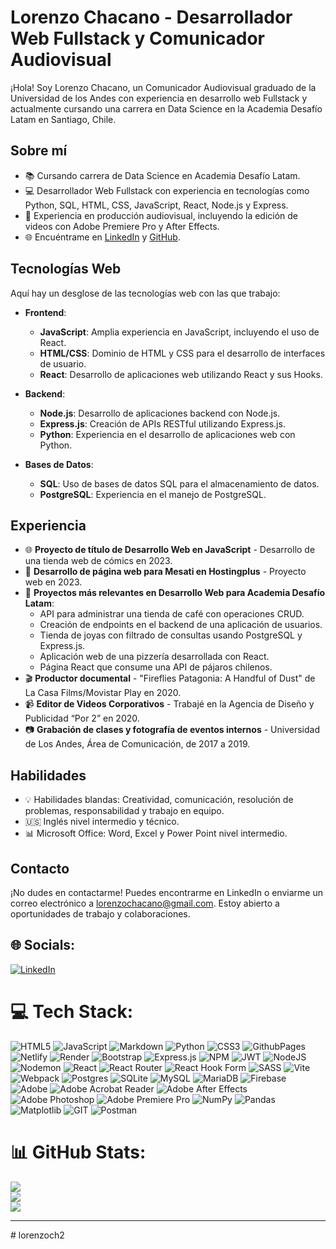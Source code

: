 # Lorenzo Chacano - Desarrollador Web Fullstack y Comunicador Audiovisual

¡Hola! Soy Lorenzo Chacano, un Comunicador Audiovisual graduado de la Universidad de los Andes con experiencia en desarrollo web Fullstack y actualmente cursando una carrera en Data Science en la Academia Desafío Latam en Santiago, Chile.

## Sobre mí

- 📚 Cursando carrera de Data Science en Academia Desafío Latam.
- 💻 Desarrollador Web Fullstack con experiencia en tecnologías como Python, SQL, HTML, CSS, JavaScript, React, Node.js y Express.
- 🎥 Experiencia en producción audiovisual, incluyendo la edición de videos con Adobe Premiere Pro y After Effects.
- 🌐 Encuéntrame en [LinkedIn](https://www.linkedin.com/in/lorenzo-chacano/) y [GitHub](https://github.com/lorenzoch2).

## Tecnologías Web

Aquí hay un desglose de las tecnologías web con las que trabajo:

- **Frontend**:
  - **JavaScript**: Amplia experiencia en JavaScript, incluyendo el uso de React.
  - **HTML/CSS**: Dominio de HTML y CSS para el desarrollo de interfaces de usuario.
  - **React**: Desarrollo de aplicaciones web utilizando React y sus Hooks.
  
- **Backend**:
  - **Node.js**: Desarrollo de aplicaciones backend con Node.js.
  - **Express.js**: Creación de APIs RESTful utilizando Express.js.
  - **Python**: Experiencia en el desarrollo de aplicaciones web con Python.

- **Bases de Datos**:
  - **SQL**: Uso de bases de datos SQL para el almacenamiento de datos.
  - **PostgreSQL**: Experiencia en el manejo de PostgreSQL.

## Experiencia

- 🌐 **Proyecto de título de Desarrollo Web en JavaScript** - Desarrollo de una tienda web de cómics en 2023.
- 💼 **Desarrollo de página web para Mesati en Hostingplus** - Proyecto web en 2023.
- 🚀 **Proyectos más relevantes en Desarrollo Web para Academia Desafío Latam**:
  - API para administrar una tienda de café con operaciones CRUD.
  - Creación de endpoints en el backend de una aplicación de usuarios.
  - Tienda de joyas con filtrado de consultas usando PostgreSQL y Express.js.
  - Aplicación web de una pizzería desarrollada con React.
  - Página React que consume una API de pájaros chilenos.
- 🎬 **Productor documental** - "Fireflies Patagonia: A Handful of Dust" de La Casa Films/Movistar Play en 2020.
- 📹 **Editor de Videos Corporativos** - Trabajé en la Agencia de Diseño y Publicidad “Por 2” en 2020.
- 📷 **Grabación de clases y fotografía de eventos internos** - Universidad de Los Andes, Área de Comunicación, de 2017 a 2019.

## Habilidades

- 💡 Habilidades blandas: Creatividad, comunicación, resolución de problemas, responsabilidad y trabajo en equipo.
- 🇺🇸 Inglés nivel intermedio y técnico.
- 📊 Microsoft Office: Word, Excel y Power Point nivel intermedio.

## Contacto

¡No dudes en contactarme! Puedes encontrarme en LinkedIn o enviarme un correo electrónico a lorenzochacano@gmail.com. Estoy abierto a oportunidades de trabajo y colaboraciones.


## 🌐 Socials:
[![LinkedIn](https://img.shields.io/badge/LinkedIn-%230077B5.svg?logo=linkedin&logoColor=white)](https://linkedin.com/in/https://www.linkedin.com/in/lorenzo-chacano/) 

# 💻 Tech Stack:
![HTML5](https://img.shields.io/badge/html5-%23E34F26.svg?style=plastic&logo=html5&logoColor=white) ![JavaScript](https://img.shields.io/badge/javascript-%23323330.svg?style=plastic&logo=javascript&logoColor=%23F7DF1E) ![Markdown](https://img.shields.io/badge/markdown-%23000000.svg?style=plastic&logo=markdown&logoColor=white) ![Python](https://img.shields.io/badge/python-3670A0?style=plastic&logo=python&logoColor=ffdd54) ![CSS3](https://img.shields.io/badge/css3-%231572B6.svg?style=plastic&logo=css3&logoColor=white) ![GithubPages](https://img.shields.io/badge/github%20pages-121013?style=plastic&logo=github&logoColor=white) ![Netlify](https://img.shields.io/badge/netlify-%23000000.svg?style=plastic&logo=netlify&logoColor=#00C7B7) ![Render](https://img.shields.io/badge/Render-%46E3B7.svg?style=plastic&logo=render&logoColor=white) ![Bootstrap](https://img.shields.io/badge/bootstrap-%238511FA.svg?style=plastic&logo=bootstrap&logoColor=white) ![Express.js](https://img.shields.io/badge/express.js-%23404d59.svg?style=plastic&logo=express&logoColor=%2361DAFB) ![NPM](https://img.shields.io/badge/NPM-%23CB3837.svg?style=plastic&logo=npm&logoColor=white) ![JWT](https://img.shields.io/badge/JWT-black?style=plastic&logo=JSON%20web%20tokens) ![NodeJS](https://img.shields.io/badge/node.js-6DA55F?style=plastic&logo=node.js&logoColor=white) ![Nodemon](https://img.shields.io/badge/NODEMON-%23323330.svg?style=plastic&logo=nodemon&logoColor=%BBDEAD) ![React](https://img.shields.io/badge/react-%2320232a.svg?style=plastic&logo=react&logoColor=%2361DAFB) ![React Router](https://img.shields.io/badge/React_Router-CA4245?style=plastic&logo=react-router&logoColor=white) ![React Hook Form](https://img.shields.io/badge/React%20Hook%20Form-%23EC5990.svg?style=plastic&logo=reacthookform&logoColor=white) ![SASS](https://img.shields.io/badge/SASS-hotpink.svg?style=plastic&logo=SASS&logoColor=white) ![Vite](https://img.shields.io/badge/vite-%23646CFF.svg?style=plastic&logo=vite&logoColor=white) ![Webpack](https://img.shields.io/badge/webpack-%238DD6F9.svg?style=plastic&logo=webpack&logoColor=black) ![Postgres](https://img.shields.io/badge/postgres-%23316192.svg?style=plastic&logo=postgresql&logoColor=white) ![SQLite](https://img.shields.io/badge/sqlite-%2307405e.svg?style=plastic&logo=sqlite&logoColor=white) ![MySQL](https://img.shields.io/badge/mysql-%2300000f.svg?style=plastic&logo=mysql&logoColor=white) ![MariaDB](https://img.shields.io/badge/MariaDB-003545?style=plastic&logo=mariadb&logoColor=white) ![Firebase](https://img.shields.io/badge/Firebase-039BE5?style=plastic&logo=Firebase&logoColor=white) ![Adobe](https://img.shields.io/badge/adobe-%23FF0000.svg?style=plastic&logo=adobe&logoColor=white) ![Adobe Acrobat Reader](https://img.shields.io/badge/Adobe%20Acrobat%20Reader-EC1C24.svg?style=plastic&logo=Adobe%20Acrobat%20Reader&logoColor=white) ![Adobe After Effects](https://img.shields.io/badge/Adobe%20After%20Effects-9999FF.svg?style=plastic&logo=Adobe%20After%20Effects&logoColor=white) ![Adobe Photoshop](https://img.shields.io/badge/adobe%20photoshop-%2331A8FF.svg?style=plastic&logo=adobe%20photoshop&logoColor=white) ![Adobe Premiere Pro](https://img.shields.io/badge/Adobe%20Premiere%20Pro-9999FF.svg?style=plastic&logo=Adobe%20Premiere%20Pro&logoColor=white) ![NumPy](https://img.shields.io/badge/numpy-%23013243.svg?style=plastic&logo=numpy&logoColor=white) ![Pandas](https://img.shields.io/badge/pandas-%23150458.svg?style=plastic&logo=pandas&logoColor=white) ![Matplotlib](https://img.shields.io/badge/Matplotlib-%23ffffff.svg?style=plastic&logo=Matplotlib&logoColor=black) ![GIT](https://img.shields.io/badge/Git-fc6d26?style=plastic&logo=git&logoColor=white) ![Postman](https://img.shields.io/badge/Postman-FF6C37?style=plastic&logo=postman&logoColor=white)
# 📊 GitHub Stats:
![](https://github-readme-stats.vercel.app/api?username=lorenzoch2&theme=algolia&hide_border=false&include_all_commits=false&count_private=false)<br/>
![](https://github-readme-streak-stats.herokuapp.com/?user=lorenzoch2&theme=algolia&hide_border=false)<br/>
![](https://github-readme-stats.vercel.app/api/top-langs/?username=lorenzoch2&theme=algolia&hide_border=false&include_all_commits=false&count_private=false&layout=compact)

---

<!-- Proudly created with GPRM ( https://gprm.itsvg.in ) --># lorenzoch2
